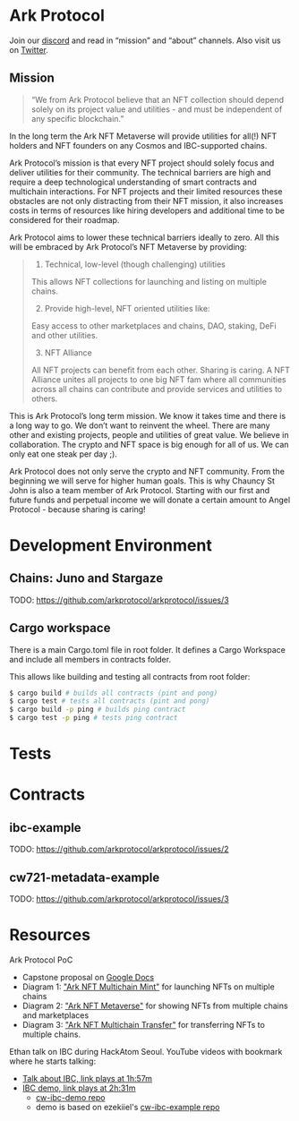 # Ark Protocol

Join our [discord](https://discord.gg/fVv6Mf9Wr8) and read in “mission” and “about” channels. Also visit us on [Twitter](https://twitter.com/arkprotocol).

## Mission

> “We from Ark Protocol believe that an NFT collection should depend solely on its project value and utilities - and must be independent of any specific blockchain.”

In the long term the Ark NFT Metaverse will provide utilities for all(!) NFT holders and NFT founders on any Cosmos and IBC-supported chains.

Ark Protocol’s mission is that every NFT project should solely focus and deliver utilities for their community. The technical barriers are high and require a deep technological understanding of smart contracts and multichain interactions. For NFT projects and their limited resources these obstacles are not only distracting from their NFT mission, it also increases costs in terms of resources like hiring developers and additional time to be considered for their roadmap.

Ark Protocol aims to lower these technical barriers ideally to zero. All this will be embraced by Ark Protocol’s NFT Metaverse by providing:

> 1. Technical, low-level (though challenging) utilities
>
> This allows NFT collections for launching and listing on multiple chains.
>
> 2. Provide high-level, NFT oriented utilities like:
>
> Easy access to other marketplaces and chains, DAO, staking, DeFi and other utilities.
>
> 3. NFT Alliance
>
> All NFT projects can benefit from each other. Sharing is caring. A NFT Alliance unites all projects to one big NFT fam where all communities across all chains can contribute and provide services and utilities to others.

This is Ark Protocol’s long term mission. We know it takes time and there is a long way to go. We don’t want to reinvent the wheel. There are many other and existing projects, people and utilities of great value. We believe in collaboration. The crypto and NFT space is big enough for all of us. We can only eat one steak per day ;).

Ark Protocol does not only serve the crypto and NFT community. From the beginning we will serve for higher human goals. This is why Chauncy St John is also a team member of Ark Protocol. Starting with our first and future funds and perpetual income we will donate a certain amount to Angel Protocol - because sharing is caring!

# Development Environment

## Chains: Juno and Stargaze

TODO: https://github.com/arkprotocol/arkprotocol/issues/3

## Cargo workspace

There is a main Cargo.toml file in root folder. It defines a Cargo Workspace and include all members in contracts folder.

This allows like building and testing all contracts from root folder:

```bash
$ cargo build # builds all contracts (pint and pong)
$ cargo test # tests all contracts (pint and pong)
$ cargo build -p ping # builds ping contract
$ cargo test -p ping # tests ping contract
```

# Tests

# Contracts

## ibc-example

TODO: https://github.com/arkprotocol/arkprotocol/issues/2

## cw721-metadata-example

TODO: https://github.com/arkprotocol/arkprotocol/issues/3

# Resources

Ark Protocol PoC
- Capstone proposal on [Google Docs](https://docs.google.com/document/d/1fdyKduM1svb0-iqm6P4qYlI_MloLVxOz1JJp638MV2E/edit#)
- Diagram 1: ["Ark NFT Multichain Mint"](https://miro.com/app/board/uXjVPagx4rA=/?share_link_id=916998647749) for launching NFTs on multiple chains
- Diagram 2: ["Ark NFT Metaverse"](https://miro.com/app/board/uXjVPbPDhnY=/?share_link_id=167610037027) for showing NFTs from multiple chains and marketplaces
- Diagram 3: ["Ark NFT Multichain Transfer"](https://miro.com/app/board/uXjVPay0O2c=/?share_link_id=545414865469) for transferring NFTs to multiple chains.

Ethan talk on IBC during HackAtom Seoul. YouTube videos with bookmark where he starts talking:
- [Talk about IBC, link plays at 1h:57m](https://www.youtube.com/watch?v=x75UobIr4qo&t=7077s)
- [IBC demo, link plays at 2h:31m](https://www.youtube.com/watch?v=x75UobIr4qo&t=9092s)
  - [cw-ibc-demo repo](https://github.com/confio/cw-ibc-demo)
  - demo is based on ezekiiel's [cw-ibc-example repo](https://github.com/ezekiiel/cw-ibc-example)

